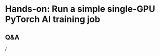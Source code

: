 # Hands-on: Run a simple single-GPU PyTorch AI training job

<!--
[Exercises on the course GitHub](https://github.com/Lumi-supercomputer/Getting_Started_with_AI_workshop/tree/ai-20250527/03_Your_first_AI_training_job_on_LUMI).
-->
<!--
[Exercises on the course GitHub](https://github.com/Lumi-supercomputer/Getting_Started_with_AI_workshop/tree/main/03_Your_first_AI_training_job_on_LUMI).
-->

<!--
A video recording of the discussion of the solution will follow.
-->

<!--
<video src="https://462000265.lumidata.eu/ai-20250527/recordings/E03_FirstJob.mp4" controls="controls"></video>
-->


## Q&A

/
